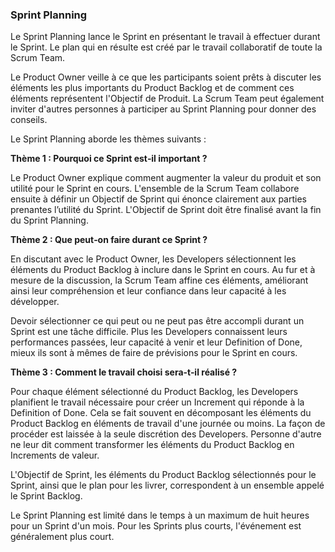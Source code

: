 ### Sprint Planning

Le Sprint Planning lance le Sprint en présentant le travail à effectuer durant le Sprint. Le plan qui en résulte est créé par le travail collaboratif de toute la Scrum Team.

Le Product Owner veille à ce que les participants soient prêts à discuter les éléments les plus importants du Product Backlog et de comment ces éléments représentent l'Objectif de Produit. La Scrum Team peut également inviter d'autres personnes à participer au Sprint Planning pour donner des conseils.

Le Sprint Planning aborde les thèmes suivants :

**Thème 1 : Pourquoi ce Sprint est‐il important ?**

Le Product Owner explique comment augmenter la valeur du produit et son utilité pour le Sprint en cours. L'ensemble de la Scrum Team collabore ensuite à définir un Objectif de Sprint qui énonce clairement aux parties prenantes l’utilité du Sprint. L'Objectif de Sprint doit être finalisé avant la fin du Sprint Planning.

**Thème 2 : Que peut‐on faire durant ce Sprint ?**

En discutant avec le Product Owner, les Developers sélectionnent les éléments du Product Backlog à inclure dans le Sprint en cours. Au fur et à mesure de la discussion, la Scrum Team affine ces éléments, améliorant ainsi leur compréhension et leur confiance dans leur capacité à les développer.

Devoir sélectionner ce qui peut ou ne peut pas être accompli durant un Sprint est une tâche difficile. Plus les Developers connaissent leurs performances passées, leur capacité à venir et leur Definition of Done, mieux ils sont à mêmes de faire de prévisions pour le Sprint en cours.

**Thème 3 : Comment le travail choisi sera‐t‐il réalisé ?**

Pour chaque élément sélectionné du Product Backlog, les Developers planifient le travail nécessaire pour créer un Increment qui réponde à la Definition of Done. Cela se fait souvent en décomposant les éléments du Product Backlog en éléments de travail d'une journée ou moins. La façon de procéder est laissée à la seule discrétion des Developers. Personne d'autre ne leur dit comment transformer les éléments du Product Backlog en Increments de valeur.

L'Objectif de Sprint, les éléments du Product Backlog sélectionnés pour le Sprint, ainsi que le plan pour les livrer, correspondent à un ensemble appelé le Sprint Backlog.

Le Sprint Planning est limité dans le temps à un maximum de huit heures pour un Sprint d'un mois. Pour les Sprints plus courts, l'événement est généralement plus court.